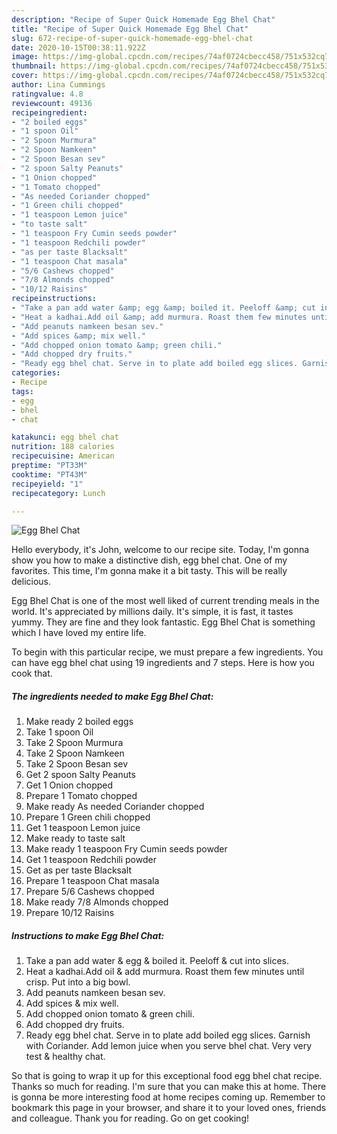 ```yaml
---
description: "Recipe of Super Quick Homemade Egg Bhel Chat"
title: "Recipe of Super Quick Homemade Egg Bhel Chat"
slug: 672-recipe-of-super-quick-homemade-egg-bhel-chat
date: 2020-10-15T00:38:11.922Z
image: https://img-global.cpcdn.com/recipes/74af0724cbecc458/751x532cq70/egg-bhel-chat-recipe-main-photo.jpg
thumbnail: https://img-global.cpcdn.com/recipes/74af0724cbecc458/751x532cq70/egg-bhel-chat-recipe-main-photo.jpg
cover: https://img-global.cpcdn.com/recipes/74af0724cbecc458/751x532cq70/egg-bhel-chat-recipe-main-photo.jpg
author: Lina Cummings
ratingvalue: 4.8
reviewcount: 49136
recipeingredient:
- "2 boiled eggs"
- "1 spoon Oil"
- "2 Spoon Murmura"
- "2 Spoon Namkeen"
- "2 Spoon Besan sev"
- "2 spoon Salty Peanuts"
- "1 Onion chopped"
- "1 Tomato chopped"
- "As needed Coriander chopped"
- "1 Green chili chopped"
- "1 teaspoon Lemon juice"
- "to taste salt"
- "1 teaspoon Fry Cumin seeds powder"
- "1 teaspoon Redchili powder"
- "as per taste Blacksalt"
- "1 teaspoon Chat masala"
- "5/6 Cashews chopped"
- "7/8 Almonds chopped"
- "10/12 Raisins"
recipeinstructions:
- "Take a pan add water &amp; egg &amp; boiled it. Peeloff &amp; cut into slices."
- "Heat a kadhai.Add oil &amp; add murmura. Roast them few minutes until crisp. Put into a big bowl."
- "Add peanuts namkeen besan sev."
- "Add spices &amp; mix well."
- "Add chopped onion tomato &amp; green chili."
- "Add chopped dry fruits."
- "Ready egg bhel chat. Serve in to plate add boiled egg slices. Garnish with Coriander. Add lemon juice when you serve bhel chat. Very very test &amp; healthy chat."
categories:
- Recipe
tags:
- egg
- bhel
- chat

katakunci: egg bhel chat 
nutrition: 188 calories
recipecuisine: American
preptime: "PT33M"
cooktime: "PT43M"
recipeyield: "1"
recipecategory: Lunch

---
```



![Egg Bhel Chat](https://img-global.cpcdn.com/recipes/74af0724cbecc458/751x532cq70/egg-bhel-chat-recipe-main-photo.jpg)

Hello everybody, it's John, welcome to our recipe site. Today, I'm gonna show you how to make a distinctive dish, egg bhel chat. One of my favorites. This time, I'm gonna make it a bit tasty. This will be really delicious.



Egg Bhel Chat is one of the most well liked of current trending meals in the world. It's appreciated by millions daily. It's simple, it is fast, it tastes yummy. They are fine and they look fantastic. Egg Bhel Chat is something which I have loved my entire life.


To begin with this particular recipe, we must prepare a few ingredients. You can have egg bhel chat using 19 ingredients and 7 steps. Here is how you cook that.

<!--inarticleads1-->

##### The ingredients needed to make Egg Bhel Chat:

1. Make ready 2 boiled eggs
1. Take 1 spoon Oil
1. Take 2 Spoon Murmura
1. Take 2 Spoon Namkeen
1. Take 2 Spoon Besan sev
1. Get 2 spoon Salty Peanuts
1. Get 1 Onion chopped
1. Prepare 1 Tomato chopped
1. Make ready As needed Coriander chopped
1. Prepare 1 Green chili chopped
1. Get 1 teaspoon Lemon juice
1. Make ready to taste salt
1. Make ready 1 teaspoon Fry Cumin seeds powder
1. Get 1 teaspoon Redchili powder
1. Get as per taste Blacksalt
1. Prepare 1 teaspoon Chat masala
1. Prepare 5/6 Cashews chopped
1. Make ready 7/8 Almonds chopped
1. Prepare 10/12 Raisins




<!--inarticleads2-->

##### Instructions to make Egg Bhel Chat:

1. Take a pan add water &amp; egg &amp; boiled it. Peeloff &amp; cut into slices.
1. Heat a kadhai.Add oil &amp; add murmura. Roast them few minutes until crisp. Put into a big bowl.
1. Add peanuts namkeen besan sev.
1. Add spices &amp; mix well.
1. Add chopped onion tomato &amp; green chili.
1. Add chopped dry fruits.
1. Ready egg bhel chat. Serve in to plate add boiled egg slices. Garnish with Coriander. Add lemon juice when you serve bhel chat. Very very test &amp; healthy chat.




So that is going to wrap it up for this exceptional food egg bhel chat recipe. Thanks so much for reading. I'm sure that you can make this at home. There is gonna be more interesting food at home recipes coming up. Remember to bookmark this page in your browser, and share it to your loved ones, friends and colleague. Thank you for reading. Go on get cooking!
